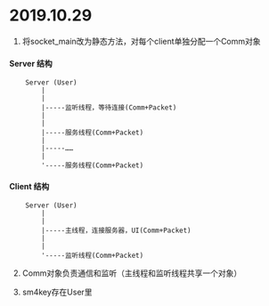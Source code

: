 # 2019.10.29

1. 将socket_main改为静态方法，对每个client单独分配一个Comm对象

#### Server 结构 

        Server (User)
            |
            |
            |-----监听线程，等待连接(Comm+Packet)
            |
            |
            |-----服务线程(Comm+Packet)
            |
            |-----……
            |
            '-----服务线程(Comm+Packet)

#### Client 结构

        Server (User)
            |
            |
            |-----主线程，连接服务器，UI(Comm+Packet)
            |
            |
            '-----监听线程(Comm+Packet)


2. Comm对象负责通信和监听（主线程和监听线程共享一个对象）

3. sm4key存在User里
